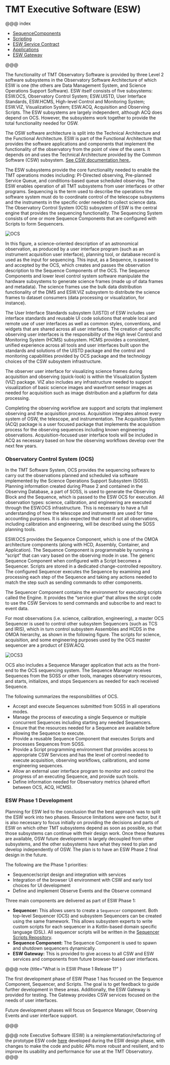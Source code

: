 

# TMT Executive Software (ESW)

@@@ index

- [SequenceComponents](sequencer/seqcompsequencer/index.md)
- [Scripting](sequencer/scripts/scripts.md)
- [ESW Service Contract](commons/contracts.md)
- [Applications](apps/apps.md)
- [ESW Gateway](eswgateway/esw-gaterway.md)


@@@

The functionality of TMT Observatory Software is provided by three Level 2 software 
subsystems in the Observatory Software Architecture of which ESW is 
one (the others are Data Management System, and Science Operations Support Software). ESW itself consists of 
five subsystems: ESW.OCS, Observatory Control System; ESW.UISTD, User Interface Standards, 
ESW.HCMS, High-level Control and Monitoring System; ESW.VIZ, Visualization System; ESW.ACQ, 
Acquisition and Observing Scripts. The ESW subsystems are largely independent, although ACQ does depend on OCS. 
However, the subsystems work together to provide the total functionality needed for OSW.

The OSW software architecture is split into the Technical Architecture and the Functional Architecture. 
ESW is part of the Functional Architecture that provides the software applications and components 
that implement the functionality of the observatory from the point of view of the users. It depends on 
and uses the Technical Architecture provided by the Common Software (CSW) subsystem. [See CSW documentation here.](https://tmtsoftware.github.io/csw/).

The ESW subsystems provide the core functionality needed to enable the TMT operations modes including: PI-Directed observing, 
Pre-planned Service Queue, and conditions-based queue scheduled observing. The ESW enables operation of all TMT 
subsystems from user interfaces or other programs. Sequencing is the term used to describe the operations the 
software system must do to coordinate control of the telescope subsystems and the instruments in the specific order needed to 
collect science data. The Observatory Control System (OCS) subsystem of ESW is the central engine that 
provides the sequencing functionality. The Sequencing System consists of one or more Sequence Components 
that are configured with Scripts to form Sequencers.

![OCS](./images/ocs/OCS1.png)

In this figure, a science-oriented description of an astronomical observation, as produced by a user interface program 
(such as an instrument acquisition user interface), planning tool, or database record is used as the input for sequencing. 
This input, as a Sequence, is passed to and accepted by the OCS, which creates and passes the observation description to the 
Sequence Components of the OCS.
The Sequence Components and lower level control system software manipulate the hardware subsystems 
to generate science frames (made up of data frames and metadata). The science frames use the bulk data 
distribution functionality of the DMS and ESW.VIZ subsystem to distribute the science frames to dataset 
consumers (data processing or visualization, for instance). 
 
The User Interface Standards subsystem (UISTD) of ESW includes user interface standards and reusable UI code solutions 
that enable local and remote use of user interfaces as well as common styles, conventions, and widgets that are shared 
across all user interfaces. The creation of specific observing user interfaces is the responsibility of the 
High level Control and Monitoring System (HCMS) subsystem. 
HCMS provides a consistent, unified experience across all tools and user interfaces built upon the standards 
and solutions of the UISTD package and the control and monitoring capabilities provided by OCS package and the technology 
choices of the CSW subsystem infrastructure.

The observer user interface for visualizing science frames during acquisition and observing (quick-look) is within the 
Visualization System (VIZ) package. VIZ also includes any infrastructure needed to support visualization of basic 
science images and wavefront sensor images as needed for acquisition such as image distribution and a platform for data 
processing.

Completing the observing workflow are support and scripts that implement observing and the acquisition process. 
Acquisition integrates almost every system of OSW, the telescope, and instrumentation. The Acquisition System (ACQ) package is a 
user focused package that implements the acquisition process for the observing sequences including 
known engineering observations. Acquisition-focused user interface tools will be included in ACQ as necessary based on 
how the observing workflows develop over the next few years.

### Observatory Control System (OCS)
In the TMT Software System, OCS provides the sequencing software to carry out the observations planned and scheduled via
software implemented by the Science Operations Support Subsystem (SOSS). Planning information created during 
Phase 2 and contained in the Observing Database, a part of SOSS, is used to generate 
the Observing Block and the Sequence, which is passed to the ESW OCS for execution. 
All observation types: science, calibration, and engineering are executed through the ESW.OCS infrastructure. 
This is necessary to have a full understanding of how the telescope
and instruments are used for time accounting purposes. It is also expected that most if not all 
observations, including calibration and engineering, will be described using the SOSS planning tools.

ESW.OCS provides the Sequence Component, which is one of the OMOA architecture components (along with HCD, Assembly, 
Container, and Application). The Sequence Component is programmable by running a “script” that can vary based on the 
observing mode in use. The generic Sequence Component when configured with a Script becomes a Sequencer. 
Scripts are stored in a dedicated change-controlled repository. The configured Sequencer executes the 
Sequence by examining and processing each step of the Sequence and taking any actions needed to match the step such 
as sending commands to other components.

The Sequencer Component contains the environment for executing scripts called the Engine. It provides the “service glue” 
that allows the script code to use the CSW Services to send commands and subscribe to and react to event data.

For most observations (i.e. science, calibration, engineering), a master OCS Sequencer is used to control other 
subsystem Sequencers (such as TCS and IRIS), which in turn control subsystem Assemblies and HCDS in the OMOA hierarchy,
as shown in the following figure. 
The scripts for science, acquisition, and some engineering purposes used by the OCS master sequencer are a product of ESW.ACQ.

![OCS3](./images/ocs/OCS3.png)

OCS also includes a Sequence Manager application that acts as the front-end to the OCS sequencing system. The 
Sequence Manager receives Sequences from the SOSS or other tools, manages observatory resources, and starts, initializes, 
and stops Sequencers as needed for each received Sequence.

The following summarizes the responsibilities of OCS.

- Accept and execute Sequences submitted from SOSS in all operations modes.
- Manage the process of executing a single Sequence or multiple concurrent Sequences
including starting any needed Sequencers.
- Ensure that the resources needed for a Sequence are available before allowing the Sequence to
execute.
- Provide a reusable Sequence Component that executes Scripts and processes Sequences
from SOSS.
- Provide a Script programming environment that provides access to appropriate CSW Services
and has the level of control needed to execute acquisition, observing workflows, calibrations, and some
engineering sequences.
- Allow an external user interface program to monitor and control the progress of an executing
Sequence, and provide such tools.
- Define information needed for Observatory metrics (shared effort between OCS, ACQ,
HCMS).

### ESW Phase 1 Development

Planning for ESW led to the conclusion that the best approach was to split the ESW work into two phases. 
Resource limitations were one factor, but it is also necessary to focus initially on providing the decisions and 
parts of ESW on which other TMT subsystems depend as soon as possible, so that those subsystems can continue with 
their design work. Once these features are available, OSW future development 
is largely decoupled from other subsystems, and the other subsystems have what they need to plan and develop 
independently of OSW. The plan is to have an ESW Phase 2 final design in the future. 

The following are the Phase 1 priorities:

* Sequencer/script design and integration with services
* Integration of the browser UI environment with CSW and early tool choices for UI development
* Define and implement Observe Events and the Observe command

Three main components are delivered as part of ESW Phase 1:

* **Sequencer:** This allows users to create a `Sequencer` component. Both top-level Sequencer (OCS)
and subsystem Sequencers can be created using the same framework. This allows subsystem experts to write custom scripts
for each sequencer in a Kotlin-based domain specific language (DSL). All sequencer scripts will be written
in the [Sequencer Scripts Repository](https://github.com/tmtsoftware/sequencer-scripts).
* **Sequence Component:** The Sequence Component is used to spawn and shutdown sequencers dynamically.
* **ESW Gateway:** This is provided to give access to all CSW and ESW services and components from future
browser-based user interfaces.

@@@ note {title="What is in ESW Phase 1 Release 1?" }

The first development phase of ESW Phase 1 has focused on the Sequence Component, Sequencer, and Scripts. The
goal is to get feedback to guide further development in these areas. Additionally, the ESW Gateway is 
provided for testing. The Gateway provides CSW services focused on the needs of user interfaces.

Future development phases will focus on Sequence Manager, Observing Events and user interface support.

@@@

@@@ note
Executive Software (ESW) is a reimplementation/refactoring of the prototype ESW code [here](https://github.com/tmtsoftware/esw-prototype) 
developed during the ESW design phase, with changes to make the code and public APIs
more robust and resilient, and to improve its usability and performance for use at the TMT Observatory.
@@@
